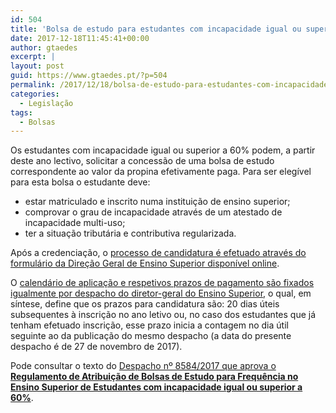 ```yaml
---
id: 504
title: 'Bolsa de estudo para estudantes com incapacidade igual ou superior a 60%'
date: 2017-12-18T11:45:41+00:00
author: gtaedes
excerpt: |
layout: post
guid: https://www.gtaedes.pt/?p=504
permalink: /2017/12/18/bolsa-de-estudo-para-estudantes-com-incapacidade-igual-ou-superior-a-60/
categories:
  - Legislação
tags:
  - Bolsas
---
```

Os estudantes com incapacidade igual ou superior a 60% podem, a partir deste ano lectivo, solicitar a concessão de uma bolsa de estudo correspondente ao valor da propina efetivamente paga. Para ser elegível para esta bolsa o estudante deve:

  * estar matriculado e inscrito numa instituição de ensino superior;
  * comprovar o grau de incapacidade através de um atestado de incapacidade multi-uso;
  * ter a situação tributária e contributiva regularizada.

Após a credenciação, o [processo de candidatura é efetuado através do formulário da Direção Geral de Ensino Superior disponível online](https://www.dges.gov.pt/wwwnee/).

O [calendário de aplicação e respetivos prazos de pagamento são fixados igualmente por despacho do diretor-geral do Ensino Superior](http://www.dges.gov.pt/pt/content/calendario-bolsas-de-frequencia-estudantes-com-incapacidade), o qual, em síntese, define que os prazos para candidatura são: 20 dias úteis subsequentes à inscrição no ano letivo ou, no caso dos estudantes que já tenham efetuado inscrição, esse prazo inicia a contagem no dia útil seguinte ao da publicação do mesmo despacho (a data do presente despacho é de 27 de novembro de 2017).

Pode consultar o texto do [Despacho nº 8584/2017 que aprova o **Regulamento de Atribuição de Bolsas de Estudo para Frequência no Ensino Superior de Estudantes com incapacidade igual ou superior a 60%**](https://dre.pt/application/file/a/108231627).
